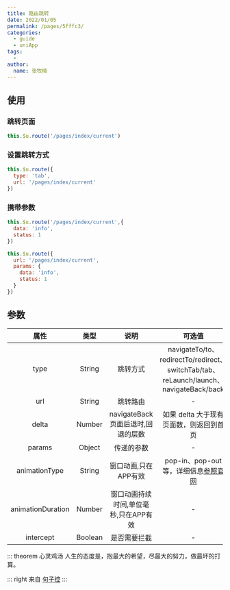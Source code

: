 ```yaml
---
title: 路由跳转
date: 2022/01/05
permalink: /pages/5fffc3/
categories: 
  - guide
  - uniApp
tags: 
  - 
author: 
  name: 张牧楠
---
```


## 使用

### 跳转页面

``` js
this.$u.route('/pages/index/current')
```

### 设置跳转方式

``` js
this.$u.route({
  type: 'tab',
  url: '/pages/index/current'
})
```

### 携带参数

``` js
this.$u.route('/pages/index/current',{
  data: 'info',
  status: 1
})
```

``` js
this.$u.route({
  url: '/pages/index/current',
  params: {
    data: 'info',
    status: 1
  }
})
```
## 参数

| 属性   |  类型 |   说明   | 可选值 | 默认值  |
|:------:|:----:|:-------:| :-----: | :-----:  |
| type   |String| 跳转方式 | navigateTo/to、redirectTo/redirect、switchTab/tab、reLaunch/launch、navigateBack/back | navigateTo  |
| url    |String| 跳转路由 |   -  |    -     |
| delta  |Number| navigateBack页面后退时,回退的层数|   如果 delta 大于现有页面数，则返回到首页   |     1    |
| params |Object| 传递的参数|   -   |     {}    |
| animationType |String| 窗口动画,只在APP有效|   pop-in、pop-out等，详细信息[参照官网](https://uniapp.dcloud.io/api/router?id=animation)   |     pop-in    |
| animationDuration |Number| 窗口动画持续时间,单位毫秒,只在APP有效|   -   |     300    |
| intercept |Boolean| 是否需要拦截 |   -   |     false    |




::: theorem 心灵鸡汤
人生的态度是，抱最大的希望，尽最大的努力，做最坏的打算。

::: right
来自 [句子控](https://www.juzikong.com/tags/%E5%8A%B1%E5%BF%97)
:::